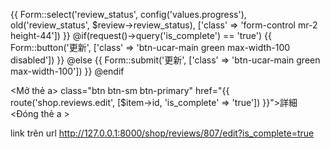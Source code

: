 {{ Form::select('review_status', config('values.progress'), old('review_status', $review->review_status), ['class' => 'form-control mr-2 height-44']) }}
        @if(request()->query('is_complete') == 'true')
         {{ Form::button('更新', ['class' => 'btn-ucar-main green max-width-100 disabled']) }}
       @else
         {{ Form::submit('更新', ['class' => 'btn-ucar-main green max-width-100']) }}
       @endif


 <Mở thẻ a> class="btn btn-sm btn-primary" href="{{ route('shop.reviews.edit', [$item->id, 'is_complete' => 'true']) }}">詳細 <Đóng thẻ a >


 link trên url
http://127.0.0.1:8000/shop/reviews/807/edit?is_complete=true
